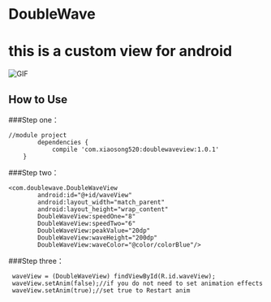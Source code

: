 # DoubleWave
# this is a custom view for android

![GIF](https://github.com/xiaosong520/DoubleWave/blob/master/app/GIF.gif)


## How to Use

###Step one：
>>
```
//module project
        dependencies {
            compile 'com.xiaosong520:doublewaveview:1.0.1'
    }
```


###Step two：
>>
``` 
<com.doublewave.DoubleWaveView
        android:id="@+id/waveView"
        android:layout_width="match_parent"
        android:layout_height="wrap_content"
        DoubleWaveView:speedOne="8"
        DoubleWaveView:speedTwo="6"
        DoubleWaveView:peakValue="20dp"
        DoubleWaveView:waveHeight="200dp"
        DoubleWaveView:waveColor="@color/colorBlue"/>
```

###Step three：
>>
```
 waveView = (DoubleWaveView) findViewById(R.id.waveView);
 waveView.setAnim(false);//if you do not need to set animation effects
 waveView.setAnim(true);//set true to Restart anim
 ```
